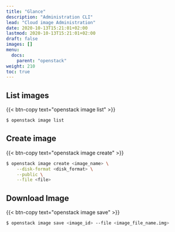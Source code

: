 ```yaml
---
title: "Glance"
description: "Administration CLI"
lead: "Cloud image Administration"
date: 2020-10-13T15:21:01+02:00
lastmod: 2020-10-13T15:21:01+02:00
draft: false
images: []
menu:
  docs:
    parent: "openstack"
weight: 210
toc: true
---
```

## List images

{{< btn-copy text="openstack image list" >}}
```bash
$ openstack image list
```

## Create image

{{< btn-copy text="openstack image create" >}}
```bash
$ openstack image create <image_name> \
    --disk-format <disk_format> \
    --public \
    --file <file>
```
## Download Image

{{< btn-copy text="openstack image save" >}}
```bash
$ openstack image save <image_id> --file <image_file_name.img>
```
